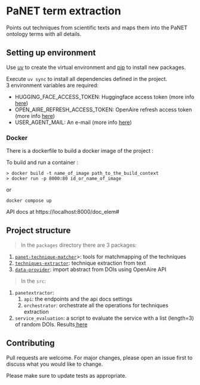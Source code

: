 # PaNET term extraction 

Points out techniques from scientific texts and maps them into the PaNET ontology terms with all details.


## Setting up environment

Use [uv](https://docs.astral.sh/uv/getting-started/installation/#standalone-installer) to create the virtual environment
and [pip](https://pip.pypa.io/en/stable/) to install new packages.

Execute `uv sync` to install all dependencies defined in the project. <br>
3 environment variables are required:
- HUGGING_FACE_ACCESS_TOKEN: Huggingface access token (more info <a href="packages\techniques_extractor\README.md">here</a>)
- OPEN_AIRE_REFRESH_ACCESS_TOKEN: OpenAire refresh access token (more info <a href="packages\data_provider\README.md">here</a>)
- USER_AGENT_MAIL: An e-mail (more info <a href="packages\data_provider\README.md">here</a>)

### Docker 
There is a dockerfile to build a docker image of the project : 

To build and run a container : 
```console
> docker build -t name_of_image path_to_the_build_context 
> docker run -p 8000:80 id_or_name_of_image
```
or 
```console
docker compose up
```
API docs at https://localhost:8000/doc_elem#

## Project structure

> In the `packages` directory there are 3 packages:
1. <a href="packages\panet_technique_matcher\README.md">`panet-technique-matcher`</a>>: tools for matchmapping of the techniques
2.  <a href="packages\techniques_extractor\README.md">`techniques-extractor`</a>: technique extraction from text
3.  <a href="packages\data_provider\README.md">`data-provider`</a>: import abstract from DOIs using OpenAire API

> In the `src`:
1. `panetextractor`: 
    1. `api`: the endpoints and the api docs settings
    2. `orchestrator`: orchestrate all the operations for techniques extraction
2. `service_evaluation`: a script to evaluate the service with a list (length=3) of random DOIs. Results<a href="\tests\data\results.json"> here</a>


## Contributing

Pull requests are welcome. For major changes, please open an issue first
to discuss what you would like to change.

Please make sure to update tests as appropriate.

